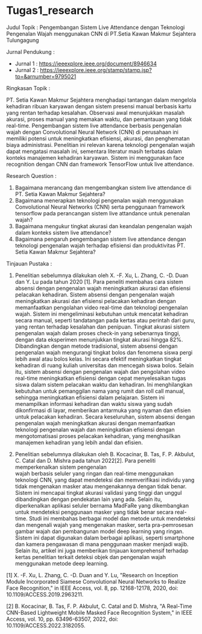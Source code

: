 # Tugas1_research

Judul Topik : Pengembangan Sistem Live Attendance dengan Teknologi Pengenalan Wajah menggunakan CNN di PT.Setia Kawan Makmur Sejahtera Tulungagung

Jurnal Pendukung :
- Jurnal 1 : https://ieeexplore.ieee.org/document/8946634
- Jurnal 2 : https://ieeexplore.ieee.org/stamp/stamp.jsp?tp=&arnumber=9795021

Ringkasan Topik : 

PT. Setia Kawan Makmur Sejahtera menghadapi tantangan dalam mengelola kehadiran ribuan karyawan dengan sistem presensi manual berbasis kartu yang rentan terhadap kesalahan. Observasi awal menunjukkan masalah akurasi, proses manual yang memakan waktu, dan pemantauan yang tidak real-time. Pengembangan sistem live attendance berbasis pengenalan wajah dengan Convolutional Neural Network (CNN) di perusahaan ini memiliki potensi untuk meningkatkan efisiensi, akurasi, dan penghematan biaya administrasi. Penelitian ini relevan karena teknologi pengenalan wajah dapat mengatasi masalah ini, sementara literatur masih terbatas dalam konteks manajemen kehadiran karyawan. Sistem ini menggunakan face recognition dengan CNN dan framework TensorFlow untuk live attendance.

Research Question :

1. Bagaimana merancang dan mengembangkan sistem live attendance di PT. Setia Kawan Makmur Sejahtera?
2. Bagaimana menerapkan teknologi pengenalan wajah menggunakan Convolutional Neural Networks (CNN) serta penggunaan framework tensorflow pada perancangan sistem live 
   attandance untuk penenalan wajah?
3. Bagaimana mengukur tingkat akurasi dan keandalan pengenalan wajah dalam konteks sistem live attendance?
4. Bagaimana pengaruh pengembangan sistem live attendance dengan teknologi pengenalan wajah terhadap efisiensi dan produktivitas PT. Setia Kawan Makmur Sejahtera?

Tinjauan Pustaka :

1.   Penelitian sebelumnya dilakukan oleh X. -F. Xu, L. Zhang, C. -D. Duan dan Y. Lu pada tahun 2020 [1]. Para peneliti membahas cara sistem absensi dengan pengenalan wajah      meningkatkan akurasi dan efisiensi pelacakan kehadiran. Sistem absensi dengan pengenalan wajah meningkatkan akurasi dan efisiensi pelacakan kehadiran dengan                 memanfaatkan pengolahan video real-time dan teknologi pengenalan wajah. Sistem ini mengeliminasi kebutuhan untuk mencatat kehadiran secara manual, seperti tandatangan       pada kertas atau perintah dari guru, yang rentan terhadap kesalahan dan penipuan. Tingkat akurasi sistem pengenalan wajah dalam proses check-in yang sebenarnya tinggi,      dengan data eksperimen menunjukkan tingkat akurasi hingga 82%. Dibandingkan dengan metode tradisional, sistem absensi dengan pengenalan wajah mengurangi tingkat bolos       dan fenomena siswa pergi lebih awal atau bolos kelas. Ini secara efektif meningkatkan tingkat kehadiran di ruang kuliah universitas dan mencegah siswa bolos. Selain         itu, sistem absensi dengan pengenalan wajah dan pengolahan video real-time meningkatkan efisiensi dengan cepat menyelesaikan tugas siswa dalam sistem pelacakan waktu        dan kehadiran. Ini menghilangkan kebutuhan untuk pemanggilan nama yang rumit dan roll call manual, sehingga meningkatkan efisiensi dalam pelajaran. Sistem ini               menampilkan informasi kehadiran dan waktu siswa yang sudah dikonfirmasi di layar, memberikan antarmuka yang nyaman dan efisien untuk pelacakan kehadiran. Secara             keseluruhan, sistem absensi dengan pengenalan wajah meningkatkan akurasi dengan memanfaatkan teknologi pengenalan wajah dan meningkatkan efisiensi dengan             
     mengotomatisasi proses pelacakan kehadiran, yang menghasilkan manajemen kehadiran yang lebih andal dan efisien.

2.   Penelitian sebelumnya dilakukan oleh B. Kocacinar, B. Tas, F. P. Akbulut, C. Catal dan D. Mishra pada tahun 2022[2]. Para peneliti memperkenalkan sistem pengenalan     
     wajah berbasis seluler yang ringan dan real-time menggunakan teknologi CNN, yang dapat mendeteksi dan memverifikasi individu yang tidak mengenakan masker atau 
     mengenakannya dengan tidak benar. Sistem ini mencapai tingkat akurasi validasi yang tinggi dan unggul dibandingkan dengan pendekatan lain yang ada. Selain itu, 
     diperkenalkan aplikasi seluler bernama MadFaRe yang dikembangkan untuk mendeteksi penggunaan masker yang tidak benar secara real-time. Studi ini membahas berbagai 
     model dan metode untuk mendeteksi dan mengenali wajah yang mengenakan masker, serta pra-pemrosesan gambar wajah dan pembangunan model deep learning yang ringan. Sistem 
     ini dapat digunakan dalam berbagai aplikasi, seperti smartphone dan kamera pengawasan di mana penggunaan masker menjadi wajib. Selain itu, artikel ini juga memberikan 
     tinjauan komprehensif terhadap kertas penelitian terkait deteksi objek dan pengenalan wajah menggunakan metode deep learning.



   [1]  X. -F. Xu, L. Zhang, C. -D. Duan and Y. Lu, "Research on Inception Module Incorporated Siamese Convolutional Neural Networks to Realize Face Recognition," in IEEE 
        Access, vol. 8, pp. 12168-12178, 2020, doi: 10.1109/ACCESS.2019.2963211.
   
   
   [2]  B. Kocacinar, B. Tas, F. P. Akbulut, C. Catal and D. Mishra, "A Real-Time CNN-Based Lightweight Mobile Masked Face Recognition System," in IEEE Access, vol. 10, pp. 
        63496-63507, 2022, doi: 10.1109/ACCESS.2022.3182055.

